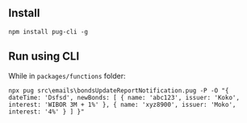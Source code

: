 ## Install
```
npm install pug-cli -g
```

## Run using CLI
While in `packages/functions` folder:
```
npx pug src\emails\bondsUpdateReportNotification.pug -P -O "{ dateTime: 'Dsfsd', newBonds: [ { name: 'abc123', issuer: 'Koko', interest: 'WIBOR 3M + 1%' }, { name: 'xyz8900', issuer: 'Moko', interest: '4%' } ] }"
```